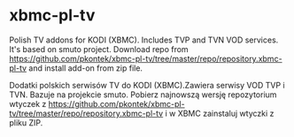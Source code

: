 # xbmc-pl-tv
Polish TV addons for KODI (XBMC). Includes TVP and TVN VOD services. It's based on smuto project.
Download repo from https://github.com/pkontek/xbmc-pl-tv/tree/master/repo/repository.xbmc-pl-tv and install add-on from zip file.

Dodatki polskich serwisów TV do KODI (XBMC).Zawiera serwisy VOD TVP i TVN. Bazuje na projekcie smuto.
Pobierz najnowszą wersję repozytorium wtyczek z https://github.com/pkontek/xbmc-pl-tv/tree/master/repo/repository.xbmc-pl-tv i w XBMC zainstaluj wtyczki z pliku ZIP.
